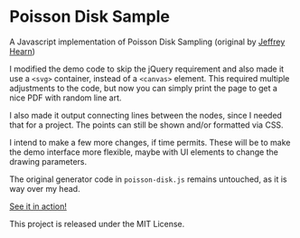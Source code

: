 # Poisson Disk Sample

A Javascript implementation of Poisson Disk Sampling (original by [Jeffrey Hearn](https://github.com/jeffrey-hearn/poisson-disk-sample))

I modified the demo code to skip the jQuery requirement and also made it use a `<svg>` container, instead of a `<canvas>` element. This required multiple adjustments to the code, but now you can simply print the page to get a nice PDF with random line art.

I also made it output connecting lines between the nodes, since I needed that for a project. The points can still be shown and/or formatted via CSS.

I intend to make a few more changes, if time permits. These will be to make the demo interface more flexible, maybe with UI elements to change the drawing parameters.

The original generator code in `poisson-disk.js` remains untouched, as it is way over my head.

[See it in action!](https://oelna.github.io/poisson-disk-sample/)

This project is released under the MIT License.
